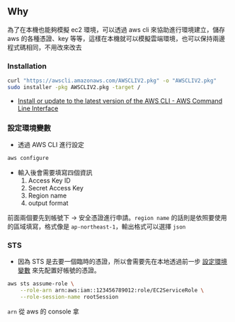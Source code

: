 
## Why

為了在本機也能夠模擬 ec2 環境，可以透過 aws cli 來協助進行環境建立，儲存 aws 的各種憑證、key 等等，這樣在本機就可以模擬雲端環境，也可以保持兩邊程式碼相同，不用改來改去

### Installation

```sh
curl "https://awscli.amazonaws.com/AWSCLIV2.pkg" -o "AWSCLIV2.pkg"
sudo installer -pkg AWSCLIV2.pkg -target /
```

- [Install or update to the latest version of the AWS CLI - AWS Command Line Interface](https://docs.aws.amazon.com/cli/latest/userguide/getting-started-install.html)

### 設定環境變數

- 透過 AWS CLI 進行設定

```sh
aws configure
```

- 輸入後會需要填寫四個資訊
	1. Access Key ID
	2. Secret Access Key
	3. Region name
	4. output format

前面兩個要先到帳號下 -> 安全憑證進行申請。`region name` 的話則是依照要使用的區域填寫，格式像是 `ap-northeast-1`，輸出格式可以選擇 `json`

### STS

- 因為 STS 是去要一個臨時的憑證，所以會需要先在本地透過前一步 [設定環境變數](###設定環境變數) 來先配置好帳號的憑證。

```sh
aws sts assume-role \
    --role-arn arn:aws:iam::123456789012:role/EC2ServiceRole \
    --role-session-name rootSession

```

`arn` 從 aws 的 console 拿
